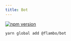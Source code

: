```yaml
---
title: Bot
---
```


[![npm version](https://img.shields.io/npm/v/@flambo/bot.svg?style=flat-square)](https://www.npmjs.com/package/@flambo/bot)

``` sh
yarn global add @flambo/bot
```
